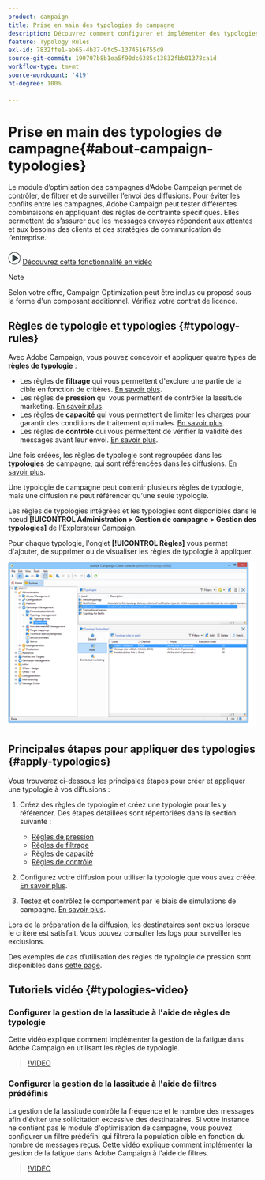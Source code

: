 ```yaml
---
product: campaign
title: Prise en main des typologies de campagne
description: Découvrez comment configurer et implémenter des typologies de campagne.
feature: Typology Rules
exl-id: 7832ffe1-eb65-4b37-9fc5-1374516755d9
source-git-commit: 190707b8b1ea5f90dc6385c13832fbb01378ca1d
workflow-type: tm+mt
source-wordcount: '419'
ht-degree: 100%

---
```


# Prise en main des typologies de campagne{#about-campaign-typologies}

Le module d’optimisation des campagnes d’Adobe Campaign permet de contrôler, de filtrer et de surveiller l’envoi des diffusions. Pour éviter les conflits entre les campagnes, Adobe Campaign peut tester différentes combinaisons en appliquant des règles de contrainte spécifiques. Elles permettent de s’assurer que les messages envoyés répondent aux attentes et aux besoins des clients et des stratégies de communication de l’entreprise.

![](assets/do-not-localize/how-to-video.png) [Découvrez cette fonctionnalité en vidéo](#typologies-video)

>[!NOTE]
>
>Selon votre offre, Campaign Optimization peut être inclus ou proposé sous la forme d&#39;un composant additionnel. Vérifiez votre contrat de licence.

## Règles de typologie et typologies {#typology-rules}

Avec Adobe Campaign, vous pouvez concevoir et appliquer quatre types de **règles de typologie** :

* Les règles de **filtrage** qui vous permettent d&#39;exclure une partie de la cible en fonction de critères. [En savoir plus](filtering-rules.md).
* Les règles de **pression** qui vous permettent de contrôler la lassitude marketing. [En savoir plus](pressure-rules.md).
* Les règles de **capacité** qui vous permettent de limiter les charges pour garantir des conditions de traitement optimales. [En savoir plus](consistency-rules.md#controlling-capacity).
* Les règles de **contrôle** qui vous permettent de vérifier la validité des messages avant leur envoi. [En savoir plus](control-rules.md).

Une fois créées, les règles de typologie sont regroupées dans les **typologies** de campagne, qui sont référencées dans les diffusions. [En savoir plus](#apply-typologies).

Une typologie de campagne peut contenir plusieurs règles de typologie, mais une diffusion ne peut référencer qu&#39;une seule typologie.

Les règles de typologies intégrées et les typologies sont disponibles dans le nœud **[!UICONTROL Administration > Gestion de campagne > Gestion des typologies]** de l&#39;Explorateur Campaign.

Pour chaque typologie, l&#39;onglet **[!UICONTROL Règles]** vous permet d&#39;ajouter, de supprimer ou de visualiser les règles de typologie à appliquer.

![](assets/campaign_opt_rules_tab.png)

## Principales étapes pour appliquer des typologies {#apply-typologies}

Vous trouverez ci-dessous les principales étapes pour créer et appliquer une typologie à vos diffusions :

1. Créez des règles de typologie et créez une typologie pour les y référencer.
Des étapes détaillées sont répertoriées dans la section suivante :
   * [Règles de pression](pressure-rules.md)
   * [Règles de filtrage](filtering-rules.md)
   * [Règles de capacité](consistency-rules.md)
   * [Règles de contrôle](control-rules.md)

1. Configurez votre diffusion pour utiliser la typologie que vous avez créée. [En savoir plus](apply-rules.md#apply-a-typology-to-a-delivery).
1. Testez et contrôlez le comportement par le biais de simulations de campagne. [En savoir plus](campaign-simulations.md).

Lors de la préparation de la diffusion, les destinataires sont exclus lorsque le critère est satisfait. Vous pouvez consulter les logs pour surveiller les exclusions.

Des exemples de cas d’utilisation des règles de typologie de pression sont disponibles dans [cette page](pressure-rules.md#use-cases-on-pressure-rules).

## Tutoriels vidéo {#typologies-video}

### Configurer la gestion de la lassitude à l&#39;aide de règles de typologie

Cette vidéo explique comment implémenter la gestion de la fatigue dans Adobe Campaign en utilisant les règles de typologie.

>[!VIDEO](https://video.tv.adobe.com/v/25090?quality=12)

### Configurer la gestion de la lassitude à l&#39;aide de filtres prédéfinis

La gestion de la lassitude contrôle la fréquence et le nombre des messages afin d&#39;éviter une sollicitation excessive des destinataires. Si votre instance ne contient pas le module d&#39;optimisation de campagne, vous pouvez configurer un filtre prédéfini qui filtrera la population cible en fonction du nombre de messages reçus.
Cette vidéo explique comment implémenter la gestion de la fatigue dans Adobe Campaign à l&#39;aide de filtres.

>[!VIDEO](https://video.tv.adobe.com/v/25091?quality=12)
